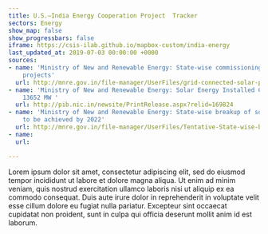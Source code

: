 ```yaml
---
title: U.S.–India Energy Cooperation Project  Tracker
sectors: Energy
show_map: false
show_progressbars: false
iframe: https://csis-ilab.github.io/mapbox-custom/india-energy
last_updated_at: 2019-07-03 00:00:00 +0000
sources:
- name: 'Ministry of New and Renewable Energy: State-wise commissioning of solar power
    projects'
  url: http://mnre.gov.in/file-manager/UserFiles/grid-connected-solar-power-project-installed-capacity.pdf
- name: 'Ministry of New and Renewable Energy: Solar Energy Installed Capacity Touched
    13652 MW '
  url: http://pib.nic.in/newsite/PrintRelease.aspx?relid=169824
- name: 'Ministry of New and Renewable Energy: State-wise breakup of solar targets
    to be achieved by 2022'
  url: http://mnre.gov.in/file-manager/UserFiles/Tentative-State-wise-break-up-of-Renewable-Power-by-2022.pdf
- name:
  url:

---
```

Lorem ipsum dolor sit amet, consectetur adipiscing elit, sed do eiusmod tempor incididunt ut labore et dolore magna aliqua. Ut enim ad minim veniam, quis nostrud exercitation ullamco laboris nisi ut aliquip ex ea commodo consequat. Duis aute irure dolor in reprehenderit in voluptate velit esse cillum dolore eu fugiat nulla pariatur. Excepteur sint occaecat cupidatat non proident, sunt in culpa qui officia deserunt mollit anim id est laborum.
